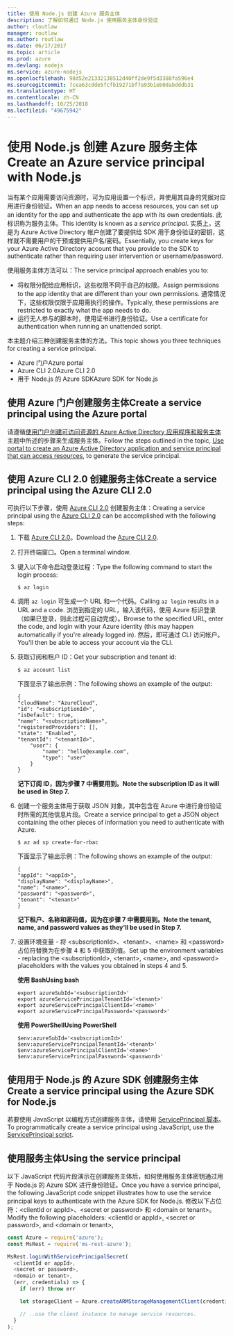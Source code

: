 ```yaml
---
title: 使用 Node.js 创建 Azure 服务主体
description: 了解如何通过 Node.js 使用服务主体身份验证
author: rloutlaw
manager: routlaw
ms.author: routlaw
ms.date: 06/17/2017
ms.topic: article
ms.prod: azure
ms.devlang: nodejs
ms.service: azure-nodejs
ms.openlocfilehash: 98d52e21332138512d40ff2de9f5d3388fa596e4
ms.sourcegitcommit: 7cea63cdde5fcfb19271bf7a93b1eb0dabdddb31
ms.translationtype: HT
ms.contentlocale: zh-CN
ms.lasthandoff: 10/25/2018
ms.locfileid: "49675942"
---
```

# <a name="create-an-azure-service-principal-with-nodejs"></a><span data-ttu-id="11e9c-103">使用 Node.js 创建 Azure 服务主体</span><span class="sxs-lookup"><span data-stu-id="11e9c-103">Create an Azure service principal with Node.js</span></span> 

<span data-ttu-id="11e9c-104">当有某个应用需要访问资源时，可为应用设置一个标识，并使用其自身的凭据对应用进行身份验证。</span><span class="sxs-lookup"><span data-stu-id="11e9c-104">When an app needs to access resources, you can set up an identity for the app and authenticate the app with its own credentials.</span></span> <span data-ttu-id="11e9c-105">此标识称为服务主体。</span><span class="sxs-lookup"><span data-stu-id="11e9c-105">This identity is known as a *service principal*.</span></span> <span data-ttu-id="11e9c-106">实质上，这是为 Azure Active Directory 帐户创建了要提供给 SDK 用于身份验证的密钥，这样就不需要用户的干预或提供用户名/密码。</span><span class="sxs-lookup"><span data-stu-id="11e9c-106">Essentially, you create keys for your Azure Active Directory account that you provide to the SDK to authenticate rather than requiring user intervention or username/password.</span></span>

<span data-ttu-id="11e9c-107">使用服务主体方法可以：</span><span class="sxs-lookup"><span data-stu-id="11e9c-107">The service principal approach enables you to:</span></span>
- <span data-ttu-id="11e9c-108">将权限分配给应用标识，这些权限不同于自己的权限。</span><span class="sxs-lookup"><span data-stu-id="11e9c-108">Assign permissions to the app identity that are different than your own permissions.</span></span> <span data-ttu-id="11e9c-109">通常情况下，这些权限仅限于应用需执行的操作。</span><span class="sxs-lookup"><span data-stu-id="11e9c-109">Typically, these permissions are restricted to exactly what the app needs to do.</span></span>
- <span data-ttu-id="11e9c-110">运行无人参与的脚本时，使用证书进行身份验证。</span><span class="sxs-lookup"><span data-stu-id="11e9c-110">Use a certificate for authentication when running an unattended script.</span></span>

<span data-ttu-id="11e9c-111">本主题介绍三种创建服务主体的方法。</span><span class="sxs-lookup"><span data-stu-id="11e9c-111">This topic shows you three techniques for creating a service principal.</span></span>

- <span data-ttu-id="11e9c-112">Azure 门户</span><span class="sxs-lookup"><span data-stu-id="11e9c-112">Azure portal</span></span>
- <span data-ttu-id="11e9c-113">Azure CLI 2.0</span><span class="sxs-lookup"><span data-stu-id="11e9c-113">Azure CLI 2.0</span></span>
- <span data-ttu-id="11e9c-114">用于 Node.js 的 Azure SDK</span><span class="sxs-lookup"><span data-stu-id="11e9c-114">Azure SDK for Node.js</span></span>

## <a name="create-a-service-principal-using-the-azure-portal"></a><span data-ttu-id="11e9c-115">使用 Azure 门户创建服务主体</span><span class="sxs-lookup"><span data-stu-id="11e9c-115">Create a service principal using the Azure portal</span></span>

<span data-ttu-id="11e9c-116">请遵循[使用门户创建可访问资源的 Azure Active Directory 应用程序和服务主体](https://azure.microsoft.com/documentation/articles/resource-group-create-service-principal-portal/)主题中所述的步骤来生成服务主体。</span><span class="sxs-lookup"><span data-stu-id="11e9c-116">Follow the steps outlined in the topic, [Use portal to create an Azure Active Directory application and service principal that can access resources](https://azure.microsoft.com/documentation/articles/resource-group-create-service-principal-portal/), to generate the service principal.</span></span>

## <a name="create-a-service-principal-using-the-azure-cli-20"></a><span data-ttu-id="11e9c-117">使用 Azure CLI 2.0 创建服务主体</span><span class="sxs-lookup"><span data-stu-id="11e9c-117">Create a service principal using the Azure CLI 2.0</span></span>

<span data-ttu-id="11e9c-118">可执行以下步骤，使用 [Azure CLI 2.0](https://docs.microsoft.com/cli/azure/install-az-cli2) 创建服务主体：</span><span class="sxs-lookup"><span data-stu-id="11e9c-118">Creating a service principal using the [Azure CLI 2.0](https://docs.microsoft.com/cli/azure/install-az-cli2) can be accomplished with the following steps:</span></span>

1. <span data-ttu-id="11e9c-119">下载 [Azure CLI 2.0](https://docs.microsoft.com/cli/azure/install-az-cli2)。</span><span class="sxs-lookup"><span data-stu-id="11e9c-119">Download the [Azure CLI 2.0](https://docs.microsoft.com/cli/azure/install-az-cli2).</span></span>

2. <span data-ttu-id="11e9c-120">打开终端窗口。</span><span class="sxs-lookup"><span data-stu-id="11e9c-120">Open a terminal window.</span></span>

3. <span data-ttu-id="11e9c-121">键入以下命令启动登录过程：</span><span class="sxs-lookup"><span data-stu-id="11e9c-121">Type the following command to start the login process:</span></span>

    ```shell
    $ az login
    ```

4. <span data-ttu-id="11e9c-122">调用 `az login` 可生成一个 URL 和一个代码。</span><span class="sxs-lookup"><span data-stu-id="11e9c-122">Calling `az login` results in a URL and a code.</span></span> <span data-ttu-id="11e9c-123">浏览到指定的 URL，输入该代码，使用 Azure 标识登录（如果已登录，则此过程可自动完成）。</span><span class="sxs-lookup"><span data-stu-id="11e9c-123">Browse to the specified URL, enter the code, and login with your Azure identity (this may happen automatically if you're already logged in).</span></span> <span data-ttu-id="11e9c-124">然后，即可通过 CLI 访问帐户。</span><span class="sxs-lookup"><span data-stu-id="11e9c-124">You'll then be able to access your account via the CLI.</span></span>

5. <span data-ttu-id="11e9c-125">获取订阅和租户 ID：</span><span class="sxs-lookup"><span data-stu-id="11e9c-125">Get your subscription and tenant id:</span></span>

    ```shell
    $ az account list
    ```

    <span data-ttu-id="11e9c-126">下面显示了输出示例：</span><span class="sxs-lookup"><span data-stu-id="11e9c-126">The following shows an example of the output:</span></span>

    ```shell
    {
    "cloudName": "AzureCloud",
    "id": "<subscriptionId>",
    "isDefault": true,
    "name": "<subscriptionName>",
    "registeredProviders": [],
    "state": "Enabled",
    "tenantId": "<tenantId>",
        "user": {
            "name": "hello@example.com",
            "type": "user"
        }
    }
    ```

    <span data-ttu-id="11e9c-127">**记下订阅 ID，因为步骤 7 中需要用到。**</span><span class="sxs-lookup"><span data-stu-id="11e9c-127">**Note the subscription ID as it will be used in Step 7.**</span></span>

6. <span data-ttu-id="11e9c-128">创建一个服务主体用于获取 JSON 对象，其中包含在 Azure 中进行身份验证时所需的其他信息片段。</span><span class="sxs-lookup"><span data-stu-id="11e9c-128">Create a service principal to get a JSON object containing the other pieces of information you need to authenticate with Azure.</span></span>

    ```shell
    $ az ad sp create-for-rbac
    ```

    <span data-ttu-id="11e9c-129">下面显示了输出示例：</span><span class="sxs-lookup"><span data-stu-id="11e9c-129">The following shows an example of the output:</span></span>

    ```shell
    {
    "appId": "<appId>",
    "displayName": "<displayName>",
    "name": "<name>",
    "password": "<password>",
    "tenant": "<tenant>"
    }
    ```

    <span data-ttu-id="11e9c-130">**记下租户、名称和密码值，因为在步骤 7 中需要用到。**</span><span class="sxs-lookup"><span data-stu-id="11e9c-130">**Note the tenant, name, and password values as they'll be used in Step 7.**</span></span>

7. <span data-ttu-id="11e9c-131">设置环境变量 - 将 &lt;subscriptionId>、&lt;tenant>、&lt;name> 和 &lt;password> 占位符替换为在步骤 4 和 5 中获取的值。</span><span class="sxs-lookup"><span data-stu-id="11e9c-131">Set up the environment variables - replacing the &lt;subscriptionId>, &lt;tenant>, &lt;name>, and &lt;password> placeholders with the values you obtained in steps 4 and 5.</span></span> 

    <span data-ttu-id="11e9c-132">**使用 Bash**</span><span class="sxs-lookup"><span data-stu-id="11e9c-132">**Using bash**</span></span>

    ```shell
    export azureSubId='<subscriptionId>'
    export azureServicePrincipalTenantId='<tenant>'
    export azureServicePrincipalClientId='<name>'
    export azureServicePrincipalPassword='<password>'
    ```

    <span data-ttu-id="11e9c-133">**使用 PowerShell**</span><span class="sxs-lookup"><span data-stu-id="11e9c-133">**Using PowerShell**</span></span>

    ```shell
    $env:azureSubId='<subscriptionId>'
    $env:azureServicePrincipalTenantId='<tenant>'
    $env:azureServicePrincipalClientId='<name>'
    $env:azureServicePrincipalPassword='<password>'
    ```

## <a name="create-a-service-principal-using-the-azure-sdk-for-nodejs"></a><span data-ttu-id="11e9c-134">使用用于 Node.js 的 Azure SDK 创建服务主体</span><span class="sxs-lookup"><span data-stu-id="11e9c-134">Create a service principal using the Azure SDK for Node.js</span></span>

<span data-ttu-id="11e9c-135">若要使用 JavaScript 以编程方式创建服务主体，请使用 [ServicePrincipal 脚本](https://github.com/Azure/azure-sdk-for-node/tree/master/Documentation/ServicePrincipal)。</span><span class="sxs-lookup"><span data-stu-id="11e9c-135">To programmatically create a service principal using JavaScript, use the [ServicePrincipal script](https://github.com/Azure/azure-sdk-for-node/tree/master/Documentation/ServicePrincipal).</span></span>   

## <a name="using-the-service-principal"></a><span data-ttu-id="11e9c-136">使用服务主体</span><span class="sxs-lookup"><span data-stu-id="11e9c-136">Using the service principal</span></span>

<span data-ttu-id="11e9c-137">以下 JavaScript 代码片段演示在创建服务主体后，如何使用服务主体密钥通过用于 Node.js 的 Azure SDK 进行身份验证。</span><span class="sxs-lookup"><span data-stu-id="11e9c-137">Once you have a service principal, the following JavaScript code snippet illustrates how to use the service principal keys to authenticate with the Azure SDK for Node.js.</span></span> <span data-ttu-id="11e9c-138">修改以下占位符：&lt;clientId or appId>、&lt;secret or password> 和 &lt;domain or tenant>。</span><span class="sxs-lookup"><span data-stu-id="11e9c-138">Modify the following placeholders: &lt;clientId or appId>, &lt;secret or password>, and &lt;domain or tenant>,</span></span>

```javascript
const Azure = require('azure');
const MsRest = require('ms-rest-azure');

MsRest.loginWithServicePrincipalSecret(
  <clientId or appId>,
  <secret or password>,
  <domain or tenant>,
  (err, credentials) => {
    if (err) throw err

    let storageClient = Azure.createARMStorageManagementClient(credentials, '<azure-subscription-id>');

    // ..use the client instance to manage service resources.
  }
);
```
